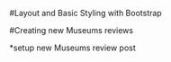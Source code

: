#Layout and Basic Styling with Bootstrap 

#Creating new Museums reviews

*setup new Museums review post 